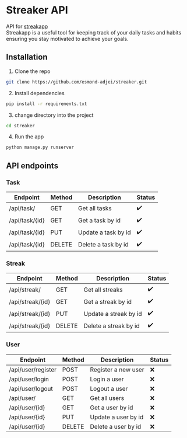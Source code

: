 # Streaker API
API for [streakapp](https://github.com/esmond-adjei/streakapp) <br>
Streakapp is a useful tool for keeping track of your daily tasks and habits ensuring you stay motivated to achieve your goals. <br>

## Installation
1. Clone the repo
```bash
git clone https://github.com/esmond-adjei/streaker.git
```

2. Install dependencies
```bash
pip install -r requirements.txt
```

3. change directory into the project
```bash
cd streaker
```

4. Run the app
```bash
python manage.py runserver
```

## API endpoints

### Task
| Endpoint | Method | Description | Status |
| --- | --- | --- | --- |
| /api/task/ | GET | Get all tasks | :heavy_check_mark: |
| /api/task/{id} | GET | Get a task by id | :heavy_check_mark: |
| /api/task/{id} | PUT | Update a task by id | :heavy_check_mark: |
| /api/task/{id} | DELETE | Delete a task by id | :heavy_check_mark: |

### Streak
| Endpoint | Method | Description | Status |
| --- | --- | --- | --- |
| /api/streak/ | GET | Get all streaks | :heavy_check_mark: |
| /api/streak/{id} | GET | Get a streak by id | :heavy_check_mark: |
| /api/streak/{id} | PUT | Update a streak by id | :heavy_check_mark: |
| /api/streak/{id} | DELETE | Delete a streak by id | :heavy_check_mark: |


### User
| Endpoint | Method | Description | Status |
| --- | --- | --- | --- |
| /api/user/register | POST | Register a new user | :x: |
| /api/user/login | POST | Login a user | :x: |
| /api/user/logout | POST | Logout a user | :x: |
| /api/user/ | GET | Get all users | :x: |
| /api/user/{id} | GET | Get a user by id | :x: |
| /api/user/{id} | PUT | Update a user by id | :x: |
| /api/user/{id} | DELETE | Delete a user by id | :x: |
